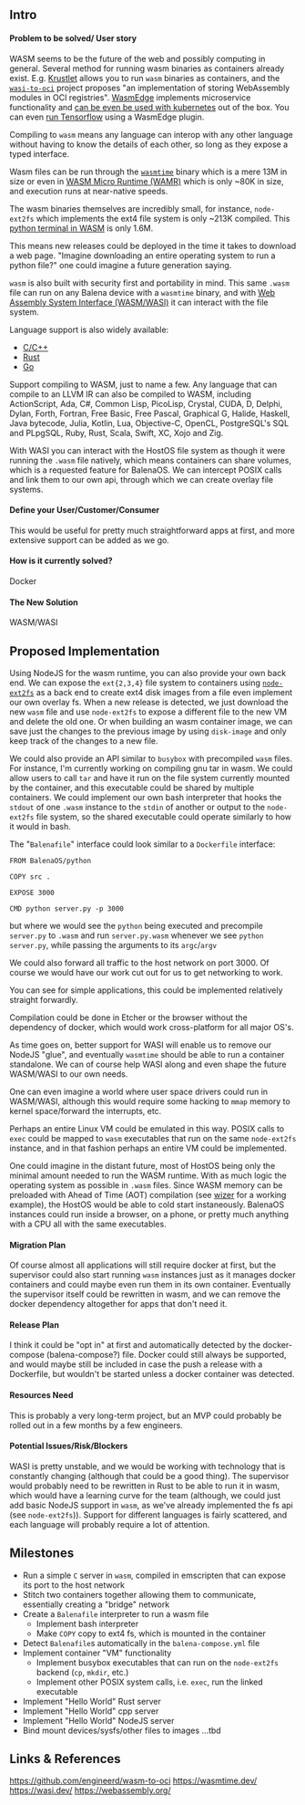 ## Intro

#### Problem to be solved/ User story

WASM seems to be the future of the web and possibly computing in general. Several method for running wasm binaries as containers already exist. E.g. [Krustlet](https://krustlet.dev/) allows you to run `wasm` binaries as containers, and the [`wasi-to-oci`](https://github.com/engineerd/wasm-to-oci) project proposes "an implementation of storing WebAssembly modules in OCI registries". [WasmEdge](https://wasmedge.org/) implements microservice functionality and [can be even be used with kubernetes](https://wasmedge.org/book/en/kubernetes.html) out of the box. You can even [run Tensorflow](https://www.secondstate.io/articles/wasi-tensorflow/) using a WasmEdge plugin.

Compiling to `wasm` means any language can interop with any other language without having to know the details of each other, so long as they expose a typed interface.

Wasm files can be run through the [`wasmtime`](https://wasmtime.dev/) binary which is a mere 13M in size or even in [WASM Micro Runtime (WAMR)](https://github.com/bytecodealliance/wasm-micro-runtime) which is only ~80K in size, and execution runs at near-native speeds.

The wasm binaries themselves are incredibly small, for instance, `node-ext2fs` which implements the ext4 file system is only ~213K compiled. This [python terminal in WASM](https://cheimes.fedorapeople.org/python-wasm/) is only 1.6M.

This means new releases could be deployed in the time it takes to download a web page. "Imagine downloading an entire operating system to run a python file?" one could imagine a future generation saying.

`wasm` is also built with security first and portability in mind. This same `.wasm` file can run on any Balena device with a `wasmtime` binary, and with [Web Assembly System Interface (WASM/WASI)](https://wasi.dev/) it can interact with the file system.

Language support is also widely available:

* [C/C++](https://emscripten.org/docs/introducing_emscripten/about_emscripten.html)
* [Rust](https://rustwasm.github.io/docs/book/)
* [Go](https://zchee.github.io/golang-wiki/WebAssembly/)

Support compiling to WASM, just to name a few. Any language that can compile to an LLVM IR can also be compiled to WASM, including ActionScript, Ada, C#, Common Lisp, PicoLisp, Crystal, CUDA, D, Delphi, Dylan, Forth, Fortran, Free Basic, Free Pascal, Graphical G, Halide, Haskell, Java bytecode, Julia, Kotlin, Lua, Objective-C, OpenCL, PostgreSQL's SQL and PLpgSQL, Ruby, Rust, Scala, Swift, XC, Xojo and Zig.

With WASI you can interact with the HostOS file system as though it were running the `.wasm` file natively, which means containers can share volumes, which is a requested feature for BalenaOS. We can intercept POSIX calls and link them to our own api, through which we can create overlay file systems.

#### Define your User/Customer/Consumer

This would be useful for pretty much straightforward apps at first, and more extensive support can be added as we go.


#### How is it currently solved?

Docker

#### The New Solution

WASM/WASI

## Proposed Implementation

Using NodeJS for the wasm runtime, you can also provide your own back end. We can expose the `ext{2,3,4}` file system to containers using [`node-ext2fs`](https://github.com/balena-io-modules/node-ext2fs) as a back end to create ext4 disk images from a file even implement our own overlay fs. When a new release is detected, we just download the new `wasm` file and use `node-ext2fs` to expose a different file to the new VM and delete the old one. Or when building an wasm container image, we can save just the changes to the previous image by using `disk-image` and only keep track of the changes to a new file.

We could also provide an API similar to `busybox` with precompiled `wasm` files. For instance, I'm currently working on compiling gnu tar in wasm. We could allow users to call `tar` and have it run on the file system currently mounted by the container, and this executable could be shared by multiple containers. We could implement our own bash interpreter that hooks the `stdout` of one `.wasm` instance to the `stdin` of another or output to the `node-ext2fs` file system, so the shared executable could operate similarly to how it would in bash.

The "`Balenafile`" interface could look similar to a `Dockerfile` interface:

```
FROM BalenaOS/python

COPY src .

EXPOSE 3000

CMD python server.py -p 3000
```
but where we would see the `python` being executed and precompile `server.py` to `.wasm` and run `server.py.wasm` whenever we see `python server.py`, while passing the arguments to its `argc`/`argv`

We could also forward all traffic to the host network on port 3000. Of course we would have our work cut out for us to get networking to work.

You can see for simple applications, this could be implemented relatively straight forwardly.

Compilation could be done in Etcher or the browser without the dependency of docker, which would work cross-platform for all major OS's.

As time goes on, better support for WASI will enable us to remove our NodeJS "glue", and eventually `wasmtime` should be able to run a container standalone. We can of course help WASI along and even shape the future WASM/WASI to our own needs.

One can even imagine a world where user space drivers could run in WASM/WASI, although this would require some hacking to `mmap` memory to kernel space/forward the interrupts, etc.

Perhaps an entire Linux VM could be emulated in this way. POSIX calls to `exec` could be mapped to `wasm` executables that run on the same `node-ext2fs` instance, and in that fashion perhaps an entire VM could be implemented.

One could imagine in the distant future, most of HostOS being only the minimal amount needed to run the WASM runtime. With as much logic the operating system as possible in `.wasm` files. Since WASM memory can be preloaded with Ahead of Time (AOT) compilation (see [wizer](https://github.com/bytecodealliance/wizer) for a working example), the HostOS would be able to cold start instaneously. BalenaOS instances could run inside a browser, on a phone, or pretty much anything with a CPU all with the same executables.

#### Migration Plan

Of course almost all applications will still require docker at first, but the supervisor could also start running `wasm` instances just as it manages docker containers and could maybe even run them in its own container. Eventually the supervisor itself could be rewritten in wasm, and we can remove the docker dependency altogether for apps that don't need it.

#### Release Plan

I think it could be "opt in" at first and automatically detected by the docker-compose (balena-compose?) file. Docker could still always be supported, and would maybe still be included in case the push a release with a Dockerfile, but wouldn't be started unless a docker container was detected.

#### Resources Need

This is probably a very long-term project, but an MVP could probably be rolled out in a few months by a few engineers.

#### Potential Issues/Risk/Blockers

WASI is pretty unstable, and we would be working with technology that is constantly changing (although that could be a good thing). The supervisor would probably need to be rewritten in Rust to be able to run it in wasm, which would have a learning curve for the team (although, we could just add basic NodeJS support in `wasm`, as we've already implemented the fs api (see `node-ext2fs`)). Support for different languages is fairly scattered, and each language will probably require a lot of attention.

## Milestones

* Run a simple `C` server in `wasm`, compiled in emscripten that can expose its port to the host network
* Stitch two containers together allowing them to communicate, essentially creating a "bridge" network
* Create a `Balenafile` interpreter to run a wasm file
  * Implement bash interpreter
  * Make `COPY` copy to ext4 fs, which is mounted in the container
* Detect `Balenafile`s automatically in the `balena-compose.yml` file
* Implement container "VM" functionality
  * Implement busybox executables that can run on the `node-ext2fs` backend (`cp`, `mkdir`, etc.)
  * Implement other POSIX system calls, i.e. `exec`, run the linked executable
* Implement "Hello World" Rust server
* Implement "Hello World" cpp server
* Implement "Hello World" NodeJS server
* Bind mount devices/sysfs/other files to images
...tbd

## Links & References

https://github.com/engineerd/wasm-to-oci
https://wasmtime.dev/
https://wasi.dev/
https://webassembly.org/
